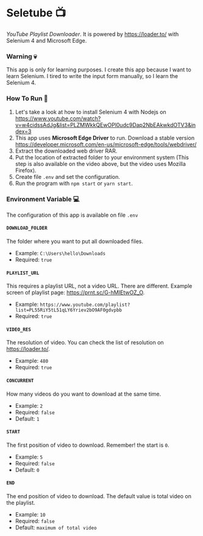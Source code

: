# Seletube 📺

_YouTube Playlist Downloader_. It is powered by https://loader.to/ with Selenium 4 and Microsoft Edge.

### Warning 💀

This app is only for learning purposes. I create this app because I want to learn Selenium. I tired to write the input form manually, so I learn the Selenium 4.

### How To Run 🚀

1. Let's take a look at how to install Selenium 4 with Nodejs on https://www.youtube.com/watch?v=w4cidssAdJg&list=PLZMWkkQEwOPl0udc9Dap2NbEAkwkdOTV3&index=3
2. This app uses **Microsoft Edge Driver** to run. Download a stable version https://developer.microsoft.com/en-us/microsoft-edge/tools/webdriver/
3. Extract the downloaded web driver RAR.
4. Put the location of extracted folder to your environment system (This step is also available on the video above, but the video uses Mozilla Firefox).
5. Create file `.env` and set the configuration.
6. Run the program with `npm start` or `yarn start`.

### Environment Variable 💻

The configuration of this app is available on file `.env`

#### `DOWNLOAD_FOLDER`

The folder where you want to put all downloaded files.

- Example: `C:\Users\hello\Downloads`
- Required: `true`

#### `PLAYLIST_URL`

This requires a playlist URL, not a video URL. There are different. Example screen of playlist page: https://prnt.sc/G-hMIEtwOZ_O.

- Example: `https://www.youtube.com/playlist?list=PL55RiY5tL51qLY6Yriev2bO9AF0gdvpbb`
- Required: `true`

#### `VIDEO_RES`

The resolution of video. You can check the list of resolution on https://loader.to/.

- Example: `480`
- Required: `true`

#### `CONCURRENT`

How many videos do you want to download at the same time.

- Example: `2`
- Required: `false`
- Default: `1`

#### `START`

The first position of video to download. Remember! the start is `0`.

- Example: `5`
- Required: `false`
- Default: `0`

#### `END`

The end position of video to download. The default value is total video on the playlist.

- Example: `10`
- Required: `false`
- Default: `maximum of total video`
